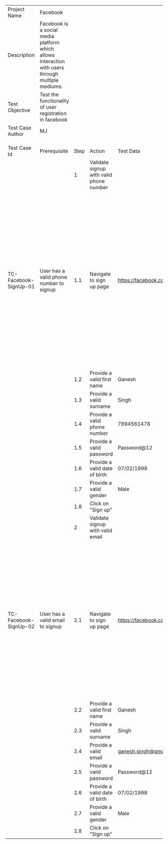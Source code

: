 | | | | | | | | | |
|-|-|-|-|-|-|-|-|-|
|Project Name|Facebook| | | | | | | |
|Description|Facebook is a social media platform which allows interaction with users through multiple mediums.| | | | | | | |
|Test Objective|Test the functionality of user registration in facebook| | | | | | | |
|Test Case Author|MJ| | | | | | | |
| | | | | | | | | |
| | | | | | | | | |
| | | | | | | | | |
|Test Case Id|Prerequisite|Step|Action|Test Data|Expected Result|Actual Result|Status|Priority|
| | |1|Validate signup with valid phone number| | | | |High|
|TC-Facebook-SignUp-01|User has a valid phone number to signup|1.1|Navigate to sign up page|https://facebook.com|1.User should be greeted with the successful account creation message. 2.User should receive an OTP message in phone number provided. 2.User should be able to successfully create a facebook account. 3.User should be redirect to newsfeed page. |1. User is greeted with the successful account creation message. 2.User is able to receive an OTP message in phone number provided 3. User is able to successfully create a facebook account. 4. User is redirected to newsfeed page.|Pass| |
| | |1.2|Provide a valid first name|Ganesh| | | | |
| | |1.3|Provide a valid surname|Singh| | | | |
| | |1.4|Provide a valid phone number|7894561478| | | | |
| | |1.5|Provide a valid password|Password@12| | | | |
| | |1.6|Provide a valid date of birth|07/02/1998| | | | |
| | |1.7|Provide a valid gender|Male| | | | |
| | |1.8|Click on "Sign up"| | | | | |
| | |2|Validate signup with valid email| | | | |High|
|TC-Facebook-SignUp-02|User has a valid email to signup|2.1|Navigate to sign up page|https://facebook.com|1.User should be greeted with the successful account creation message. 2.User should receive an OTP in email provided. 2.User should be able to successfully create a facebook account. 3.User should be redirect to newsfeed page. |1. User is greeted with the successful account creation message. 2.User is able to receive an OTP in email. 3. User is able to successfully create a facebook account. 4. User is redirected to newsfeed page.|Pass| |
| | |2.2|Provide a valid first name|Ganesh| | | | |
| | |2.3|Provide a valid surname|Singh| | | | |
| | |2.4|Provide a valid email |ganesh.singh@gmail.com| | | | |
| | |2.5|Provide a valid password|Password@12| | | | |
| | |2.6|Provide a valid date of birth|07/02/1998| | | | |
| | |2.7|Provide a valid gender|Male| | | | |
| | |2.8|Click on "Sign up"| | | | | |
